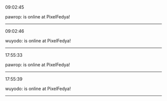 09:02:45

pawrop: is online at PixelFedya!

---

09:02:46

wuyodo: is online at PixelFedya!

---

17:55:33

pawrop: is online at PixelFedya!

---

17:55:39

wuyodo: is online at PixelFedya!

---

